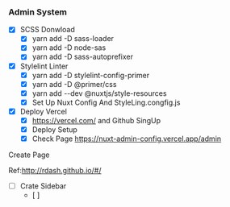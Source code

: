 ### Admin System

- [x] SCSS Donwload
  - [x] yarn add -D sass-loader
  - [x] yarn add -D node-sas
  - [x] yarn add -D sass-autoprefixer

- [x] Stylelint Linter
  - [x] yarn add -D stylelint-config-primer
  - [x] yarn add -D @primer/css
  - [x] yarn add --dev @nuxtjs/style-resources
  - [x] Set Up Nuxt Config And StyleLing.congfig.js

- [x] Deploy Vercel
  - [x] https://vercel.com/ and Github SingUp
  - [x] Deploy Setup
  - [x] Check Page
    https://nuxt-admin-config.vercel.app/admin

Create Page

Ref:http://rdash.github.io/#/

- [ ] Crate Sidebar
  - [ ] 

